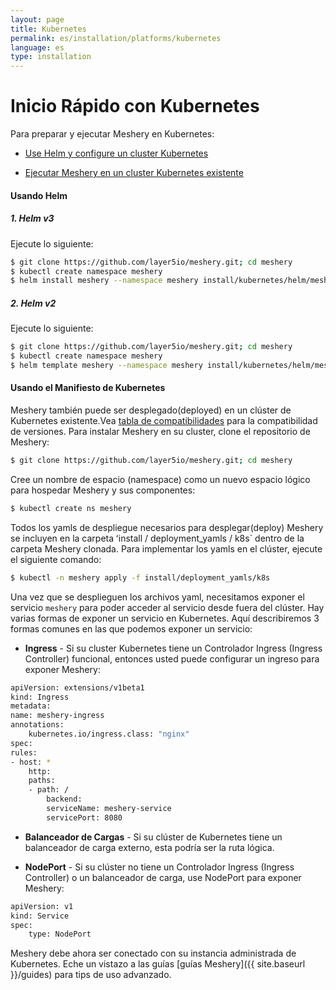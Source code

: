 ```yaml
---
layout: page
title: Kubernetes
permalink: es/installation/platforms/kubernetes
language: es
type: installation
---
```


# Inicio Rápido con Kubernetes

Para preparar y ejecutar Meshery en Kubernetes:

- [ Use Helm y configure un cluster Kubernetes ](#usando-helm)

- [Ejecutar Meshery en un cluster Kubernetes existente](#usando-el-manifiesto-de-kubernetes)

#### **Usando Helm**

##### 1. **Helm v3**

Ejecute lo siguiente:

```sh
$ git clone https://github.com/layer5io/meshery.git; cd meshery
$ kubectl create namespace meshery
$ helm install meshery --namespace meshery install/kubernetes/helm/meshery
```

##### 2. **Helm v2**

Ejecute lo siguiente:

```sh
$ git clone https://github.com/layer5io/meshery.git; cd meshery
$ kubectl create namespace meshery
$ helm template meshery --namespace meshery install/kubernetes/helm/meshery | kubectl apply -f -
```

#### **Usando el Manifiesto de Kubernetes**

Meshery también puede ser desplegado(deployed) en un clúster de Kubernetes existente.Vea [tabla de compatibilidades](#matriz-de-compatibilades) para la compatibilidad de versiones. Para instalar Meshery en su cluster, clone el repositorio de Meshery:

```sh
$ git clone https://github.com/layer5io/meshery.git; cd meshery
```

Cree un nombre de espacio (namespace) como un nuevo espacio lógico para hospedar Meshery y sus componentes:

```sh
$ kubectl create ns meshery
```

Todos los yamls de despliegue necesarios para desplegar(deploy) Meshery se incluyen en la carpeta ʻinstall / deployment_yamls / k8s` dentro de la carpeta Meshery clonada. Para implementar los yamls en el clúster, ejecute el siguiente comando:

```sh
$ kubectl -n meshery apply -f install/deployment_yamls/k8s
```

Una vez que se desplieguen los archivos yaml, necesitamos exponer el servicio `meshery` para poder acceder al servicio desde fuera del clúster. Hay varias formas de exponer un servicio en Kubernetes. Aquí describiremos 3 formas comunes en las que podemos exponer un servicio:

- **Ingress** - Si su cluster Kubernetes tiene un Controlador Ingress (Ingress Controller) funcional, entonces usted puede configurar un ingreso para exponer Meshery:

```sh
apiVersion: extensions/v1beta1
kind: Ingress
metadata:
name: meshery-ingress
annotations:
    kubernetes.io/ingress.class: "nginx"
spec:
rules:
- host: *
    http:
    paths:
    - path: /
        backend:
        serviceName: meshery-service
        servicePort: 8080
```

- **Balanceador de Cargas** -
  Si su clúster de Kubernetes tiene un balanceador de carga externo, esta podría ser la ruta lógica.

- **NodePort** -
  Si su clúster no tiene un Controlador Ingress (Ingress Controller) o un balanceador de carga, use NodePort para exponer Meshery:

```sh
apiVersion: v1
kind: Service
spec:
    type: NodePort
```

Meshery debe ahora ser conectado con su instancia administrada de Kubernetes. Eche un vistazo a las guías [guías Meshery]({{ site.baseurl }}/guides) para tips de uso advanzado.
